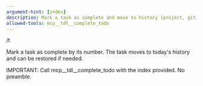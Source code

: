 ```yaml
---
argument-hint: [index]
description: Mark a task as complete and move to history (project, gitignored)
allowed-tools: mcp__tdl__complete_todo
---
```


/t

Mark a task as complete by its number. The task moves to today's history and can be restored if needed.

IMPORTANT: Call mcp__tdl__complete_todo with the index provided. No preamble.

